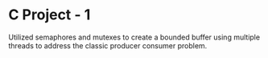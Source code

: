 # C Project - 1

Utilized semaphores and mutexes to create a bounded buffer using multiple threads to address the classic producer consumer problem.
